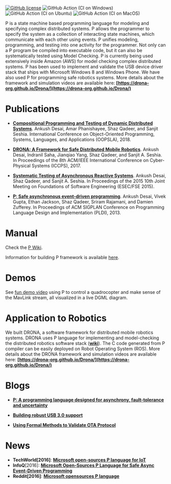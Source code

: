 [![GitHub license](https://img.shields.io/badge/license-MIT-blue.svg)](https://raw.githubusercontent.com/p-org/P/master/LICENSE.txt)
![GitHub Action (CI on Windows)](https://github.com/p-org/P/workflows/CI%20on%20Windows/badge.svg)
![GitHub Action (CI on Ubuntu)](https://github.com/p-org/P/workflows/CI%20on%20Ubuntu/badge.svg)
![GitHub Action (CI on MacOS)](https://github.com/p-org/P/workflows/CI%20on%20MacOS/badge.svg)

P is a state machine based programming language for modeling and specifying complex distributed systems. P allows the programmer to specify the system as a collection of interacting state machines, which communicate with each other using events. P unifies modeling, programming, and testing into one activity for the programmer. Not only can a P program be compiled into executable code, but it can also be systematically tested using Model Checking. 
P is currently being used extensively inside Amazon (AWS) for model checking complex distributed systems.
P has been used to implement and validate the USB device driver stack that ships with Microsoft Windows 8 and Windows Phone.
We have also used P for programming safe robotics systems. More details about the framework and simulation videos are available here:
**[https://drona-org.github.io/Drona/](https://drona-org.github.io/Drona/)**

Publications
==========================================================
- **[Compositional Programming and Testing of Dynamic Distributed Systems](http://people.eecs.berkeley.edu/~ankush/assets/papers/modp.pdf)**.
Ankush Desai, Amar Phanishayee, Shaz Qadeer, and Sanjit Seshia.
International Conference on Object-Oriented Programming, Systems, Languages, and Applications (OOPSLA), 2018.

- **[DRONA: A Framework for Safe Distributed Mobile Robotics](http://people.eecs.berkeley.edu/~ankush/assets/papers/drona.pdf)**.
Ankush Desai, Indranil Saha, Jianqiao Yang, Shaz Qadeer, and Sanjit A. Seshia.
In Proceedings of the 8th ACM/IEEE International Conference on Cyber-Physical Systems (ICCPS), 2017.

- **[Systematic Testing of Asynchronous Reactive Systems](http://people.eecs.berkeley.edu/~ankush/assets/papers/fse-desai.pdf)**.
Ankush Desai, Shaz Qadeer, and Sanjit A. Seshia.
In Proceedings of the 2015 10th Joint Meeting on Foundations of Software Engineering (ESEC/FSE 2015). 

- **[P: Safe asynchronous event-driven programming](http://people.eecs.berkeley.edu/~ankush/assets/papers/p.pdf)**.
Ankush Desai, Vivek Gupta, Ethan Jackson, Shaz Qadeer, Sriram Rajamani, and Damien Zufferey.
In Proceedings of ACM SIGPLAN Conference on Programming Language Design and Implementation (PLDI), 2013.




Manual
=========

Check the [P Wiki](https://github.com/p-org/P/wiki/Introduction-to-P-language).

Information for building P framework is available [here](https://github.com/p-org/P/wiki).

Demos
==========================================================
See [fun demo video](https://www.youtube.com/watch?v=R8ztpfMPs5c) using P to control a quadrocopter and make sense of the MavLink stream, all visualized in a live DGML diagram.

Application to Robotics
=========================================================
We built DRONA, a software framework for distributed mobile robotics systems. DRONA uses P language for implementing and model-checking the distributed robotics software stack (**[wiki](https://github.com/Drona-Org/Drona/wiki/Drona-Software-Stack)**). The C code generated from P compiler can be easily deployed on  Robot Operating System (ROS).
More details about the DRONA framework and simulation videos are available here:
**[https://drona-org.github.io/Drona/](https://drona-org.github.io/Drona/)**


Blogs
============================================================
- **[P: A programming language designed for asynchrony, fault-tolerance and uncertainty](https://www.microsoft.com/en-us/research/blog/p-programming-language-asynchrony/)**
- **[Building robust USB 3.0 support](https://blogs.msdn.microsoft.com/b8/2011/08/22/building-robust-usb-3-0-support/)**

- **[Using Formal Methods to Validate OTA Protocol](https://freertos.org/2020/12/using-formal-methods-to-validate-ota-protocol.html)**

News
============================================================
- **TechWorld[2016]**: **[Microsoft open-sources P language for IoT](http://www.techworld.com.au/article/608591/microsoft-open-sources-p-language-iot/)**
- **InfoQ**[2016]: **[Microsoft Open-Sources P Language for Safe Async Event-Driven Programming](https://www.infoq.com/news/2016/10/microsoft-p-language-opensourced)**
- **Reddit[2016]**: **[Microsoft opensources P language](https://www.reddit.com/r/programming/comments/56nbbx/microsoft_opensources_p_language/)**


